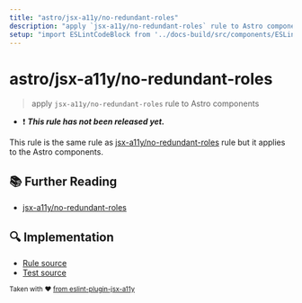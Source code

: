 ```yaml
---
title: "astro/jsx-a11y/no-redundant-roles"
description: "apply `jsx-a11y/no-redundant-roles` rule to Astro components"
setup: "import ESLintCodeBlock from '../docs-build/src/components/ESLintCodeBlockWrap.astro'"
---
```


# astro/jsx-a11y/no-redundant-roles

> apply `jsx-a11y/no-redundant-roles` rule to Astro components

- :exclamation: <badge text="This rule has not been released yet." vertical="middle" type="error"> **_This rule has not been released yet._** </badge>

This rule is the same rule as [jsx-a11y/no-redundant-roles](https://github.com/jsx-eslint/eslint-plugin-jsx-a11y/tree/HEAD/docs/rules/no-redundant-roles.md) rule but it applies to the Astro components.

## :books: Further Reading

- [jsx-a11y/no-redundant-roles](https://github.com/jsx-eslint/eslint-plugin-jsx-a11y/tree/HEAD/docs/rules/no-redundant-roles.md)

## :mag: Implementation

- [Rule source](https://github.com/ota-meshi/eslint-plugin-astro/blob/main/src/rules/jsx-a11y/no-redundant-roles.ts)
- [Test source](https://github.com/ota-meshi/eslint-plugin-astro/blob/main/tests/src/rules/jsx-a11y/no-redundant-roles.ts)

<sup>Taken with ❤️ [from eslint-plugin-jsx-a11y](https://github.com/jsx-eslint/eslint-plugin-jsx-a11y/tree/HEAD/docs/rules/no-redundant-roles.md)</sup>
